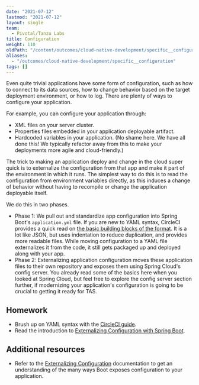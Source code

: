 ```yaml
---
date: "2021-07-12"
lastmod: "2021-07-12"
layout: single
team:
  - Pivotal/Tanzu Labs
title: Configuration
weight: 110
oldPath: "/content/outcomes/cloud-native-development/specific__configuration.md"
aliases:
  - "/outcomes/cloud-native-development/specific__configuration"
tags: []
---
```


Even quite trivial applications have some form of configuration, such as how to connect to its data sources, how to change behavior based on the target deployment environment, or how to log. There are plenty of ways to configure your application.

For example, you can configure your application through:

- XML files on your server cluster.
- Properties files embedded in your application deployable artifact.
- Hardcoded variables in your application. (No shame here. We have all done this! We typically refactor away from this to make your deployments more agile and cloud-friendly.)

The trick to making an application deploy and change in the cloud super quick is to externalize the configuration from that app and make it part of the environment in which it runs. The simplest way to do this is to read the configuration from environment variables directly, as this induces a change of behavior without having to recompile or change the application deployable itself.

We do this in two phases.

- Phase 1: We pull out and standardize app configuration into Spring Boot's `application.yml` file. If you are new to YAML syntax, CircleCI provides a quick read on [the basic building blocks of the format](https://circleci.com/blog/what-is-yaml-a-beginner-s-guide/). It is a lot like JSON, but uses indentation to reduce duplication, and provides more readable files. While moving configuration to a YAML file externalizes it from the code, it still gets packaged up and deployed along with your app.
- Phase 2: Externalizing application configuration moves these application files to their own repository and exposes them using Spring Cloud's config server. You already read some of the basics here when you looked at Spring Cloud, but feel free to explore the config server section further, if modernizing your application's configuration is going to be crucial to getting it ready for TAS.

## Homework

- Brush up on YAML syntax with the [CircleCI guide](https://circleci.com/blog/what-is-yaml-a-beginner-s-guide/).
- Read the introduction to [Externalizing Configuration with Spring Boot](https://docs.spring.io/spring-boot/docs/current/reference/html/features.html#features.external-config).

## Additional resources

- Refer to the [Externalizing Configuration](https://docs.spring.io/spring-boot/docs/current/reference/html/features.html#features.external-config) documentation to get an understanding of the many ways Boot exposes configuration to your application.
